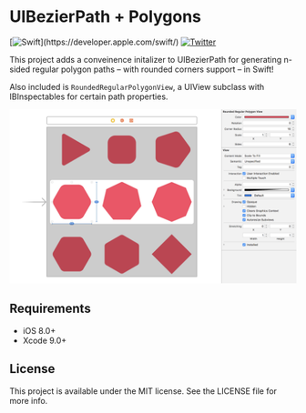 # UIBezierPath + Polygons

[![Swift](https://img.shields.io/badge/Swift-4.0-orange.svg?style=flat")](https://developer.apple.com/swift/)
[![Twitter](https://img.shields.io/badge/Twitter-@LouisDhauwe-blue.svg?style=flat)](http://twitter.com/LouisDhauwe)

This project adds a conveinence initalizer to UIBezierPath for generating n-sided regular polygon paths – with rounded corners support – in Swift! 

Also included is `RoundedRegularPolygonView`, a UIView subclass with IBInspectables for certain path properties.

![Polygon views in a UIStoryboard](readme-resources/example.png)

## Requirements

* iOS 8.0+
* Xcode 9.0+

## License

This project is available under the MIT license. See the LICENSE file for more info.